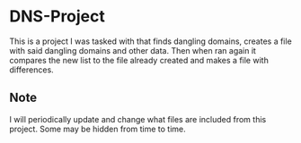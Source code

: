 # DNS-Project

This is a project I was tasked with that finds dangling domains, creates a file with said dangling domains and other data. Then when ran again it compares the new list to the file already created and makes a file with differences. 

## Note

I will periodically update and change what files are included from this project. Some may be hidden from time to time. 
